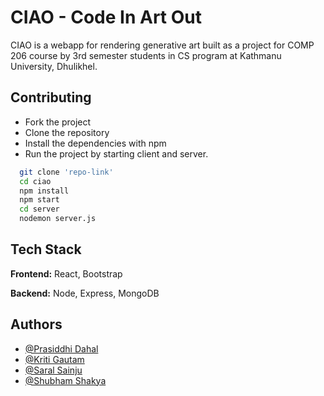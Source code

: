 
# CIAO - Code In Art Out

CIAO is a webapp for rendering generative art built as a project for COMP 206 course by 3rd semester students in CS program at Kathmanu University, Dhulikhel.

## Contributing


- Fork the project
- Clone the repository
- Install the dependencies with npm
- Run the project by starting client and server.


```bash
  git clone 'repo-link'
  cd ciao
  npm install
  npm start
  cd server
  nodemon server.js  
```
    
## Tech Stack

**Frontend:** React, Bootstrap

**Backend:** Node, Express, MongoDB


## Authors

- [@Prasiddhi Dahal](https://www.github.com/Prasiddhidahal)
- [@Kriti Gautam](https://www.github.com/15gk)
- [@Saral Sainju](https://www.github.com/prg6useless)
- [@Shubham Shakya](https://www.github.com/suwubham)

